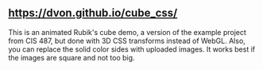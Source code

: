 ## <https://dvon.github.io/cube_css/>

This is an animated Rubik's cube demo, a version of the
example project from CIS 487, but done with 3D CSS transforms
instead of WebGL.  Also, you can replace the solid color sides
with uploaded images.  It works best if the images are square
and not too big.

